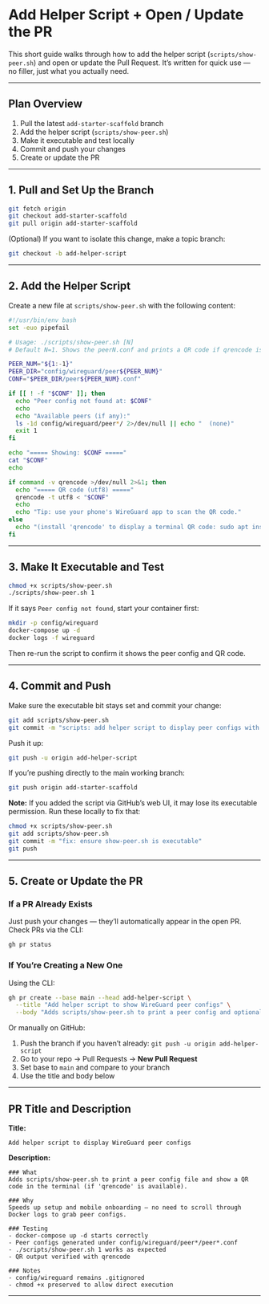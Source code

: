 # Add Helper Script + Open / Update the PR

This short guide walks through how to add the helper script (`scripts/show-peer.sh`) and open or update the Pull Request.
It’s written for quick use — no filler, just what you actually need.

---

## Plan Overview

1. Pull the latest `add-starter-scaffold` branch
2. Add the helper script (`scripts/show-peer.sh`)
3. Make it executable and test locally
4. Commit and push your changes
5. Create or update the PR

---

## 1. Pull and Set Up the Branch

```bash
git fetch origin
git checkout add-starter-scaffold
git pull origin add-starter-scaffold
```

(Optional) If you want to isolate this change, make a topic branch:

```bash
git checkout -b add-helper-script
```

---

## 2. Add the Helper Script

Create a new file at `scripts/show-peer.sh` with the following content:

```bash
#!/usr/bin/env bash
set -euo pipefail

# Usage: ./scripts/show-peer.sh [N]
# Default N=1. Shows the peerN.conf and prints a QR code if qrencode is installed.

PEER_NUM="${1:-1}"
PEER_DIR="config/wireguard/peer${PEER_NUM}"
CONF="$PEER_DIR/peer${PEER_NUM}.conf"

if [[ ! -f "$CONF" ]]; then
  echo "Peer config not found at: $CONF"
  echo
  echo "Available peers (if any):"
  ls -1d config/wireguard/peer*/ 2>/dev/null || echo "  (none)"
  exit 1
fi

echo "===== Showing: $CONF ====="
cat "$CONF"
echo

if command -v qrencode >/dev/null 2>&1; then
  echo "===== QR code (utf8) ====="
  qrencode -t utf8 < "$CONF"
  echo
  echo "Tip: use your phone's WireGuard app to scan the QR code."
else
  echo "(install 'qrencode' to display a terminal QR code: sudo apt install qrencode)"
fi
```

---

## 3. Make It Executable and Test

```bash
chmod +x scripts/show-peer.sh
./scripts/show-peer.sh 1
```

If it says `Peer config not found`, start your container first:

```bash
mkdir -p config/wireguard
docker-compose up -d
docker logs -f wireguard
```

Then re-run the script to confirm it shows the peer config and QR code.

---

## 4. Commit and Push

Make sure the executable bit stays set and commit your change:

```bash
git add scripts/show-peer.sh
git commit -m "scripts: add helper script to display peer configs with QR output"
```

Push it up:

```bash
git push -u origin add-helper-script
```

If you’re pushing directly to the main working branch:

```bash
git push origin add-starter-scaffold
```

**Note:** If you added the script via GitHub’s web UI, it may lose its executable permission. Run these locally to fix that:

```bash
chmod +x scripts/show-peer.sh
git add scripts/show-peer.sh
git commit -m "fix: ensure show-peer.sh is executable"
git push
```

---

## 5. Create or Update the PR

### If a PR Already Exists

Just push your changes — they’ll automatically appear in the open PR.
Check PRs via the CLI:

```bash
gh pr status
```

### If You’re Creating a New One

Using the CLI:

```bash
gh pr create --base main --head add-helper-script \
  --title "Add helper script to show WireGuard peer configs" \
  --body "Adds scripts/show-peer.sh to print a peer config and optionally display a QR code if qrencode is installed."
```

Or manually on GitHub:

1. Push the branch if you haven’t already:
   `git push -u origin add-helper-script`
2. Go to your repo → Pull Requests → **New Pull Request**
3. Set base to `main` and compare to your branch
4. Use the title and body below

---

## PR Title and Description

**Title:**

```
Add helper script to display WireGuard peer configs
```

**Description:**

```
### What
Adds scripts/show-peer.sh to print a peer config file and show a QR code in the terminal (if 'qrencode' is available).

### Why
Speeds up setup and mobile onboarding — no need to scroll through Docker logs to grab peer configs.

### Testing
- docker-compose up -d starts correctly
- Peer configs generated under config/wireguard/peer*/peer*.conf
- ./scripts/show-peer.sh 1 works as expected
- QR output verified with qrencode

### Notes
- config/wireguard remains .gitignored
- chmod +x preserved to allow direct execution
```

---
